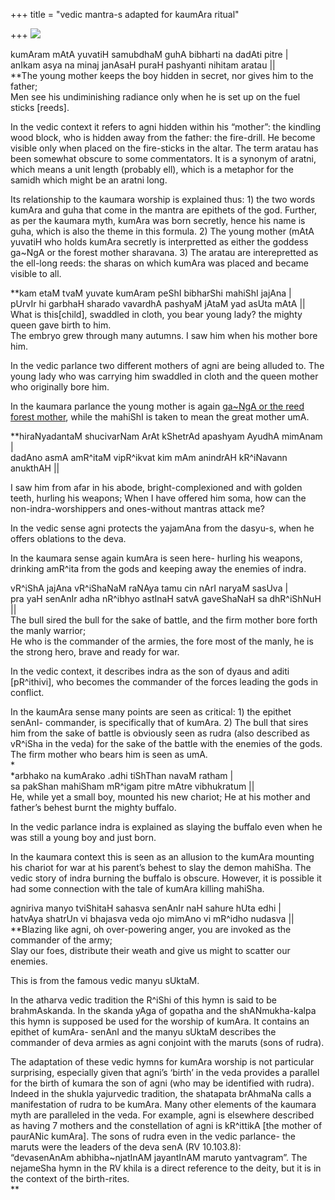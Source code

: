 +++
title = "vedic mantra-s adapted for kaumAra ritual"

+++
[![](https://i0.wp.com/photos1.blogger.com/blogger2/6438/855/320/kumAra_mantra_vedic.0.png)](http://photos1.blogger.com/blogger2/6438/855/1600/kumAra_mantra_vedic.0.gif)

kumAram mAtA yuvatiH samubdhaM guhA bibharti na dadAti pitre |  
anIkam asya na minaj janAsaH puraH pashyanti nihitam aratau ||  
**The young mother keeps the boy hidden in secret, nor gives him to the
father;  
Men see his undiminishing radiance only when he is set up on the fuel
sticks \[reeds\].

In the vedic context it refers to agni hidden within his “mother”: the
kindling wood block, who is hidden away from the father: the fire-drill.
He become visible only when placed on the fire-sticks in the altar. The
term aratau has been somewhat obscure to some commentators. It is a
synonym of aratni, which means a unit length (probably ell), which is a
metaphor for the samidh which might be an aratni long.

Its relationship to the kaumara worship is explained thus: 1) the two
words kumAra and guha that come in the mantra are epithets of the god.
Further, as per the kaumara myth, kumAra was born secretly, hence his
name is guha, which is also the theme in this formula. 2) The young
mother (mAtA yuvatiH who holds kumAra secretly is interpretted as either
the goddess ga\~NgA or the forest mother sharavana. 3) The aratau are
interepretted as the ell-long reeds: the sharas on which kumAra was
placed and became visible to all.

**kam etaM tvaM yuvate kumAram peShI bibharShi mahiShI jajAna |  
pUrvIr hi garbhaH sharado vavardhA pashyaM jAtaM yad asUta mAtA ||  
What is this\[child\], swaddled in cloth, you bear young lady? the
mighty queen gave birth to him.  
The embryo grew through many autumns. I saw him when his mother bore
him.

In the vedic parlance two different mothers of agni are being alluded
to. The young lady who was carrying him swaddled in cloth and the queen
mother who originally bore him.

In the kaumara parlance the young mother is again [ga\~NgA or the reed
forest mother](http://manollasa.blogspot.com/2005/07/skanda-ganas.html),
while the mahiShI is taken to mean the great mother umA.

**hiraNyadantaM shucivarNam ArAt kShetrAd apashyam AyudhA mimAnam |  
dadAno asmA amR^itaM vipR^ikvat kim mAm anindrAH kR^iNavann anukthAH ||
  
I saw him from afar in his abode, bright-complexioned and with golden
teeth, hurling his weapons; When I have offered him soma, how can the
non-indra-worshippers and ones-without mantras attack me?

In the vedic sense agni protects the yajamAna from the dasyu-s, when he
offers oblations to the deva.

In the kaumara sense again kumAra is seen here- hurling his weapons,
drinking amR^ita from the gods and keeping away the enemies of indra.  
  
vR^iShA jajAna vR^iShaNaM raNAya tamu cin nArI naryaM sasUva |  
pra yaH senAnIr adha nR^ibhyo astInaH satvA gaveShaNaH sa dhR^iShNuH
||  
The bull sired the bull for the sake of battle, and the firm mother bore
forth the manly warrior;  
He who is the commander of the armies, the fore most of the manly, he is
the strong hero, brave and ready for war.

In the vedic context, it describes indra as the son of dyaus and aditi
\[pR^ithivi\], who becomes the commander of the forces leading the gods
in conflict.

In the kaumAra sense many points are seen as critical: 1) the epithet
senAnI- commander, is specifically that of kumAra. 2) The bull that
sires him from the sake of battle is obviously seen as rudra (also
described as vR^iSha in the veda) for the sake of the battle with the
enemies of the gods. The firm mother who bears him is seen as umA.  
*  
*arbhako na kumArako .adhi tiShThan navaM ratham |  
sa pakShan mahiSham mR^igam pitre mAtre vibhukratum ||   
He, while yet a small boy, mounted his new chariot; He at his mother and
father’s behest burnt the mighty buffalo.

In the vedic parlance indra is explained as slaying the buffalo even
when he was still a young boy and just born.

In the kaumara context this is seen as an allusion to the kumAra
mounting his chariot for war at his parent’s behest to slay the demon
mahiSha. The vedic story of indra burning the buffalo is obscure.
However, it is possible it had some connection with the tale of kumAra
killing mahiSha.

  
agniriva manyo tviShitaH sahasva senAnIr naH sahure hUta edhi |  
hatvAya shatrUn vi bhajasva veda ojo mimAno vi mR^idho nudasva ||  
**Blazing like agni, oh over-powering anger, you are invoked as the
commander of the army;  
Slay our foes, distribute their weath and give us might to scatter our
enemies.

This is from the famous vedic manyu sUktaM.

In the atharva vedic tradition the R^iShi of this hymn is said to be
brahmAskanda. In the skanda yAga of gopatha and the shANmukha-kalpa this
hymn is supposed be used for the worship of kumAra. It contains an
epithet of kumAra- senAnI and the manyu sUktaM describes the commander
of deva armies as agni conjoint with the maruts (sons of rudra).

The adaptation of these vedic hymns for kumAra worship is not particular
surprising, especially given that agni’s ‘birth’ in the veda provides a
parallel for the birth of kumara the son of agni (who may be identified
with rudra). Indeed in the shukla yajurvedic tradition, the shatapata
brAhmaNa calls a manifestation of rudra to be kumAra. Many other
elements of the kaumara myth are paralleled in the veda. For example,
agni is elsewhere described as having 7 mothers and the constellation of
agni is kR^ittikA \[the mother of paurANic kumAra\]. The sons of rudra
even in the vedic parlance- the maruts were the leaders of the deva senA
(RV 10.103.8):  
“devasenAnAm abhibha\~njatInAM jayantInAM maruto yantvagram”. The
nejameSha hymn in the RV khila is a direct reference to the deity, but
it is in the context of the birth-rites.  
**
